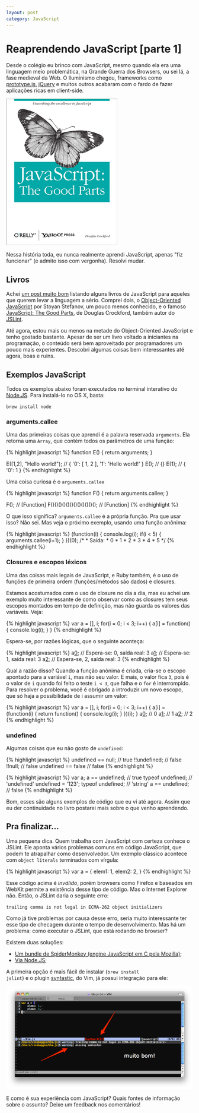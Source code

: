 ```yaml
---
layout: post
category: JavaScript
---
```


# Reaprendendo JavaScript [parte 1]

Desde o colégio eu brinco com JavaScript, mesmo quando ela era uma linguagem meio
problemática, na Grande Guerra dos Browsers, ou sei lá, a fase medieval da Web.
O Iluminismo chegou, frameworks como
[prototype.js](http://www.prototypejs.org/), [jQuery](http://jquery.com/) e
muitos outros acabaram com o fardo de fazer aplicações ricas em client-side.

![JavaScript](/images/posts/reaprendendo-javascript/javascript_logo.png)

Nessa história toda, eu nunca realmente aprendi JavaScript, apenas "fiz funcionar" 
(e admito isso com vergonha). Resolvi mudar.

## Livros

Achei [um post muito bom](http://www.devcurry.com/2010/07/5-javascript-books-worth-every-cent.html) 
listando alguns livros de JavaScript para aqueles que querem levar a linguagem a sério.
Comprei dois, o 
[Object-Oriented JavaScript](http://www.amazon.com/Object-Oriented-JavaScript-high-quality-applications-libraries/dp/1847194141/ref=sr_1_1?s=books&ie=UTF8&qid=1283385235&sr=1-1) por Stoyan Stefanov, um pouco menos conhecido, e o famoso 
[JavaScript: The Good Parts](http://www.amazon.com/JavaScript-Good-Parts-Douglas-Crockford/dp/0596517742/ref=pd_sim_b_2),
de Douglas Crockford, também autor do [JSLint](http://www.jslint.com/).

Até agora, estou mais ou menos na metade do Object-Oriented JavaScript e tenho
gostado bastante. Apesar de ser um livro voltado a iniciantes na programação,
o conteúdo será bem aproveitado por programadores um pouco mais experientes.
Descobri algumas coisas bem interessantes até agora, boas e ruins.


## Exemplos JavaScript

Todos os exemplos abaixo foram executados no terminal interativo do
[Node.JS](http://www.nodejs.org).
Para instalá-lo no OS X, basta:

    brew install node

### arguments.callee

Uma das primeiras coisas que aprendi é a palavra reservada
<code>arguments</code>. Ela retorna uma <code>Array</code>, que contém todos os
parâmetros de uma função:

{% highlight javascript %}
function E() {
    return arguments;
}

E([1,2], "Hello world!"); // { '0': [ 1, 2 ], '1': 'Hello world!' }
E();                      // {}
E(1);                     // { '0': 1 }
{% endhighlight %}

Uma coisa curiosa é o <code>arguments.callee</code>

{% highlight javascript %}
function F() {
    return arguments.callee;
}

F(); // [Function]
F()()()()()()()()()()()(); // [Function]
{% endhighlight %}

O que isso significa? <code>arguments.callee</code> é a própria função. Pra que
usar isso? Não sei. Mas veja o próximo exemplo, usando uma função anônima:


{% highlight javascript %}
    (function(i) {
        console.log(i);
        if(i < 5) {
            arguments.callee(i+1);
        }
    })(0);
    /*
     * Saída:
     * 0
     * 1
     * 2
     * 3
     * 4
     * 5
     */
{% endhighlight %}

### Closures e escopos léxicos

Uma das coisas mais legais de JavaScript, e Ruby também, é o uso de funções de
primeira ordem (funções/métodos são dados) e closures. 

Estamos acostumados com o uso de closure no dia a dia, mas eu achei um exemplo
muito interessante de como observar como as closures tem seus escopos montados
em tempo de definição, mas não guarda os valores das variáveis. Veja:

{% highlight javascript %}
var a = [], i;
for(i = 0; i < 3; i++) {
    a[i] = function() {
        console.log(i);
    }
}
{% endhighlight %}

Espera-se, por razões lógicas, que o seguinte aconteça:

{% highlight javascript %}
a[0]();  // Espera-se: 0, saída real: 3
a[1]();  // Espera-se: 1, saída real: 3
a[2]();  // Espera-se, 2, saída real: 3
{% endhighlight %}

Qual a razão disso? Quando a função anônima é criada, cria-se o escopo apontado
para a variável <code>i</code>, mas não seu valor. E mais, o valor fica
<code>3</code>, pois é o valor de <code>i</code> quando foi feito o teste
<code>i < 3</code>, que falha e o <code>for</code> é interrompido. Para resolver
o problema, você é obrigado a introduzir um novo escopo, que só haja a
possibilidade de i assumir um valor:

{% highlight javascript %}
var a = [], i;
for(i = 0; i < 3; i++) {
    a[i] = (function(i) {
        return function() {
          console.log(i);
        }
    })(i);
}
a[0]();  //  0
a[1]();  //  1
a[2]();  //  2
{% endhighlight %}


### undefined

Algumas coisas que eu não gosto de <code>undefined</code>:

{% highlight javascript %}
undefined == null;   // true
!!undefined;         // false
!!null;              // false
undefined == false   // false
{% endhighlight %}

{% highlight javascript %}
var a;
a == undefined;      // true
typeof undefined;    // 'undefined'
undefined = '123';
typeof undefined;    // 'string'
a == undefined;      // false
{% endhighlight %}

  
Bom, esses são alguns exemplos de código que eu vi até agora. Assim que eu der
continuidade no livro postarei mais sobre o que venho aprendendo.

## Pra finalizar...

Uma pequena dica. Quem trabalha com JavaScript com certeza conhece o JSLint. Ele
aponta vários problemas comuns em código JavaScript, que podem te atrapalhar
como desenvolvedor. Um exemplo clássico acontece com <code>object literals</code>
terminados com vírgula:

{% highlight javascript %}
    var a = {
        elem1: 1,
        elem2: 2,
    }
{% endhighlight %}

Esse código acima é _inválido_, porém browsers como Firefox e baseados em
WebKit permite a existência desse tipo de código. Mas o Internet Explorer não.
Então, o JSLint daria o seguinte erro:

    trailing comma is not legal in ECMA-262 object initializers

Como já tive problemas por causa desse erro, seria muito interessante ter esse tipo
de checagem durante o tempo de desenvolvimento. Mas há um problema: como
executar o JSLint, que está rodando no browser?

Existem duas soluções:

 * [Um bundle de SpiderMonkey (engine JavaScript em C pela Mozilla)](http://www.javascriptlint.com/);
 * [Via Node.JS](http://github.com/reid/node-jslint);

A primeira opção é mais fácil de instalar (<code>brew install jslint</code>)
e o plugin [syntastic](http://www.vim.org/scripts/script.php?script_id=2736), do Vim, 
já possui integração para ele:

![JavaScript](/images/posts/reaprendendo-javascript/syntastic_jslint.png)

E como é sua experiência com JavaScript? Quais fontes de informação sobre o
assunto? Deixe um feedback nos comentários!
